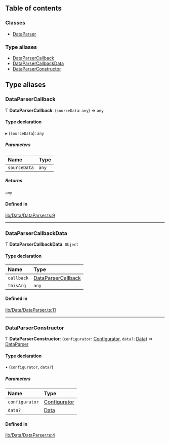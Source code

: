 ## Table of contents

### Classes

- [DataParser](../wiki/Class-DataParser)

### Type aliases

- [DataParserCallback](../wiki/Module-lib/Data/DataParser#dataparsercallback)
- [DataParserCallbackData](../wiki/Module-lib/Data/DataParser#dataparsercallbackdata)
- [DataParserConstructor](../wiki/Module-lib/Data/DataParser#dataparserconstructor)

## Type aliases

### DataParserCallback

Ƭ **DataParserCallback**: (`sourceData`: `any`) => `any`

#### Type declaration

▸ (`sourceData`): `any`

##### Parameters

| Name | Type |
| :------ | :------ |
| `sourceData` | `any` |

##### Returns

`any`

#### Defined in

[lib/Data/DataParser.ts:9](https://github.com/P0ulpy/Configurateur-OakAddins/blob/74cfff5/src/lib/Data/DataParser.ts#L9)

___

### DataParserCallbackData

Ƭ **DataParserCallbackData**: `Object`

#### Type declaration

| Name | Type |
| :------ | :------ |
| `callback` | [DataParserCallback](../wiki/Module-lib/Data/DataParser#dataparsercallback) |
| `thisArg` | `any` |

#### Defined in

[lib/Data/DataParser.ts:11](https://github.com/P0ulpy/Configurateur-OakAddins/blob/74cfff5/src/lib/Data/DataParser.ts#L11)

___

### DataParserConstructor

Ƭ **DataParserConstructor**: (`configurator`: [Configurator](../wiki/Class-Configurator), `data?`: [Data](../wiki/Module-lib/Configurator#data)) => [DataParser](../wiki/Class-DataParser)

#### Type declaration

• (`configurator`, `data?`)

##### Parameters

| Name | Type |
| :------ | :------ |
| `configurator` | [Configurator](../wiki/Class-Configurator) |
| `data?` | [Data](../wiki/Module-lib/Configurator#data) |

#### Defined in

[lib/Data/DataParser.ts:4](https://github.com/P0ulpy/Configurateur-OakAddins/blob/74cfff5/src/lib/Data/DataParser.ts#L4)
